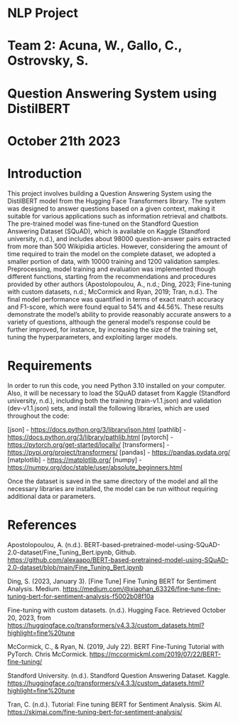 # NLP Project
# Team 2: Acuna, W., Gallo, C., Ostrovsky, S.
# Question Answering System using DistilBERT
# October 21th 2023

# Introduction 
This project involves building a Question Answering System using the DistilBERT model from the Hugging Face Transformers library. The system was designed to answer questions based on a given context, making it suitable for various applications such as information retrieval and chatbots. The pre-trained model was fine-tuned on the Standford Question Answering Dataset (SQuAD), which is available on Kaggle (Standford university, n.d.), and includes about 98000 question-answer pairs extracted from more than 500 Wikipidia articles. However, considering the amount of time required to train the model on the complete dataset, we adopted a smaller portion of data, with 10000 training and 1200 validation samples. Preprocessing, model training and evaluation was implemented though different functions, starting from the recommendations and procedures provided by other authors (Apostolopoulou, A., n.d.; Ding, 2023; Fine-tuning with custom datasets, n.d.; McCormick and Ryan, 2019; Tran, n.d.). The final model performance was quantified in terms of exact match accuracy and F1-score, which were found equal to 54% and 44.56%. These results demonstrate the model’s ability to provide reasonably accurate answers to a variety of questions, although the general model’s response could be further improved, for instance, by increasing the size of the training set, tuning the hyperparameters, and exploiting larger models. 

# Requirements
In order to run this code, you need Python 3.10 installed on your computer. Also, it will be necessary to load the SQuAD dataset from Kaggle (Standford university, n.d.), including both the training (train-v1.1.json) and validation (dev-v1.1.json) sets, and install the following libraries, which are used throughout the code:

[json] - https://docs.python.org/3/library/json.html
[pathlib] - https://docs.python.org/3/library/pathlib.html
[pytorch] - https://pytorch.org/get-started/locally/
[transformers] - https://pypi.org/project/transformers/
[pandas] - https://pandas.pydata.org/
[matplotlib] - https://matplotlib.org/
[numpy] - https://numpy.org/doc/stable/user/absolute_beginners.html

Once the dataset is saved in the same directory of the model and all the necessary libraries are installed, the model can be run without requiring additional data or parameters. 

# References

Apostolopoulou, A. (n.d.). BERT-based-pretrained-model-using-SQuAD-2.0-dataset/Fine_Tuning_Bert.ipynb, Github. https://github.com/alexaapo/BERT-based-pretrained-model-using-SQuAD-2.0-dataset/blob/main/Fine_Tuning_Bert.ipynb

Ding, S. (2023, January 3). [Fine Tune] Fine Tuning BERT for Sentiment Analysis. Medium. https://medium.com/@xiaohan_63326/fine-tune-fine-tuning-bert-for-sentiment-analysis-f5002b08f10a

Fine-tuning with custom datasets. (n.d.). Hugging Face. Retrieved October 20, 2023, from https://huggingface.co/transformers/v4.3.3/custom_datasets.html?highlight=fine%20tune

McCormick, C., & Ryan, N. (2019, July 22). BERT Fine-Tuning Tutorial with PyTorch. Chris McCormick. https://mccormickml.com/2019/07/22/BERT-fine-tuning/

Standford University. (n.d.). Standford Question Answering Dataset. Kaggle. https://huggingface.co/transformers/v4.3.3/custom_datasets.html?highlight=fine%20tune

Tran, C. (n.d.). Tutorial: Fine tuning BERT for Sentiment Analysis. Skim AI. https://skimai.com/fine-tuning-bert-for-sentiment-analysis/

